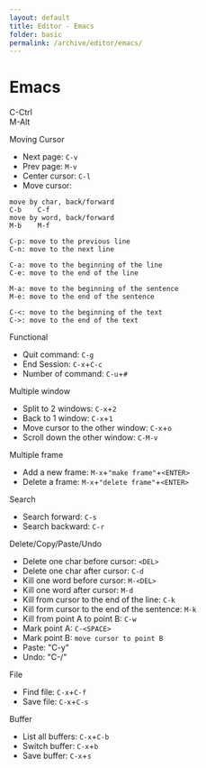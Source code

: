 ```yaml
---
layout: default
title: Editor - Emacs
folder: basic
permalink: /archive/editor/emacs/
---
```


# Emacs

C-Ctrl
<br>
M-Alt

Moving Cursor
- Next page: `C-v`
- Prev page: `M-v`
- Center cursor: `C-l`
- Move cursor: 

```
move by char, back/forward
C-b    C-f
move by word, back/forward
M-b    M-f

C-p: move to the previous line
C-n: move to the next line

C-a: move to the beginning of the line 
C-e: move to the end of the line

M-a: move to the beginning of the sentence
M-e: move to the end of the sentence

C-<: move to the beginning of the text
C->: move to the end of the text
```

Functional
- Quit command: `C-g`
- End Session: `C-x`+`C-c`
- Number of command: `C-u`+`#`

Multiple window
- Split to 2 windows: `C-x`+`2`
- Back to 1 window: `C-x`+`1`
- Move cursor to the other window: `C-x`+`o`
- Scroll down the other window: `C-M-v`

Multiple frame
- Add a new frame: `M-x`+`"make frame"`+`<ENTER>`
- Delete a frame: `M-x`+`"delete frame"`+`<ENTER>`

Search
- Search forward: `C-s`
- Search backward: `C-r`

Delete/Copy/Paste/Undo
- Delete one char before cursor: `<DEL>`
- Delete one char after cursor: `C-d`
- Kill one word before cursor: `M-<DEL>`
- Kill one word after cursor: `M-d`
- Kill from cursor to the end of the line: `C-k`
- Kill form cursor to the end of the sentence: `M-k`
- Kill from point A to point B: `C-w`
- Mark point A: `C-<SPACE>`
- Mark point B: `move cursor to point B`
- Paste: "C-y"
- Undo: "C-/"

File
- Find file: `C-x`+`C-f`
- Save file: `C-x`+`C-s`

Buffer
- List all buffers: `C-x`+`C-b`
- Switch buffer: `C-x`+`b`
- Save buffer: `C-x`+`s`
